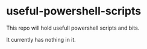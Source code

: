 # useful-powershell-scripts
This repo will hold usefull powershell scripts and bits.

It currently has nothing in it.
